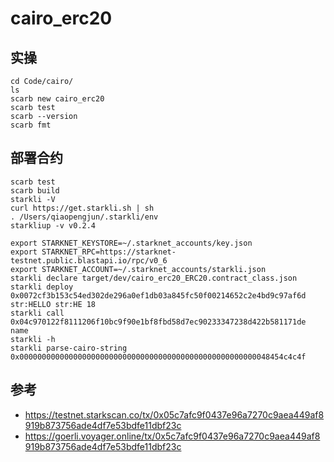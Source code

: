# cairo_erc20

## 实操

```shell
cd Code/cairo/
ls
scarb new cairo_erc20
scarb test
scarb --version
scarb fmt
```

## 部署合约

```shell
scarb test
scarb build
starkli -V
curl https://get.starkli.sh | sh
. /Users/qiaopengjun/.starkli/env
starkliup -v v0.2.4

export STARKNET_KEYSTORE=~/.starknet_accounts/key.json
export STARKNET_RPC=https://starknet-testnet.public.blastapi.io/rpc/v0_6
export STARKNET_ACCOUNT=~/.starknet_accounts/starkli.json
starkli declare target/dev/cairo_erc20_ERC20.contract_class.json
starkli deploy 0x0072cf3b153c54ed302de296a0ef1db03a845fc50f00214652c2e4bd9c97af6d str:HELLO str:HE 18
starkli call 0x04c970122f8111206f10bc9f90e1bf8fbd58d7ec90233347238d422b581171de name
starkli -h
starkli parse-cairo-string 0x00000000000000000000000000000000000000000000000000000048454c4c4f
```

## 参考

- <https://testnet.starkscan.co/tx/0x05c7afc9f0437e96a7270c9aea449af8919b873756ade4df7e53bdfe11dbf23c>
- <https://goerli.voyager.online/tx/0x5c7afc9f0437e96a7270c9aea449af8919b873756ade4df7e53bdfe11dbf23c>
